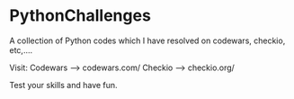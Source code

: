 # PythonChallenges
A collection of Python codes which I have resolved on codewars, checkio, etc,....

Visit: 
Codewars --> codewars.com/
Checkio --> checkio.org/ 

Test your skills and have fun.
